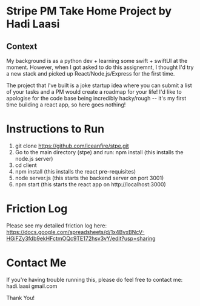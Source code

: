 Stripe PM Take Home Project by Hadi Laasi
=========================================


Context
-------
My background is as a python dev + learning some swift + swiftUI at the moment.
However, when I got asked to do this assignemnt, I thought I'd try a new stack 
and picked up React/Node.js/Express for the first time.

The project that I've built is a joke startup idea where you can submit a list 
of your tasks and a PM would create a roadmap for your life! I'd like to 
apologise for the code base being incredibly hacky/rough -- it's my first time
building a react app, so here goes nothing!


Instructions to Run
===================

1. git clone https://github.com/iceanfire/stpe.git
2. Go to the main directory (stpe) and run: npm install (this installs the node.js server)
3. cd client
4. npm install (this installs the react pre-requisites)
5. node server.js (this starts the backend server on port 3001)
6. npm start (this starts the react app on http://localhost:3000)


Friction Log
============
Please see my detailed friction log here: 
https://docs.google.com/spreadsheets/d/1x4BvxBNcV-HGiFZy3fdb9ekHFctmOQc9TE172hsv3vY/edit?usp=sharing

Contact Me
==========
If you're having trouble running this, please do feel free to contact me: hadi.laasi <at> gmail.com

Thank You!
